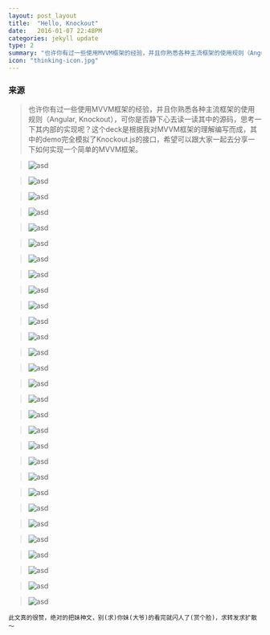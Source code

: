 ```yaml
---
layout: post_layout
title:  "Hello, Knockout"
date:   2016-01-07 22:48PM
categories: jekyll update
type: 2
summary: "也许你有过一些使用MVVM框架的经验，并且你熟悉各种主流框架的使用规则（Angular, Knockout），可你是否静下心去读一读其中的源码，思考一下其内部的实现呢？这个deck是根据我对MVVM框架的理解编写而成，其中的demo完全模拟了Knockout.js的接口，希望可以跟大家一起去分享一下如何实现一个简单的MVVM框架。"
icon: "thinking-icon.jpg"
---
```

### 来源

>也许你有过一些使用MVVM框架的经验，并且你熟悉各种主流框架的使用规则（Angular, Knockout），可你是否静下心去读一读其中的源码，思考一下其内部的实现呢？这个deck是根据我对MVVM框架的理解编写而成，其中的demo完全模拟了Knockout.js的接口，希望可以跟大家一起去分享一下如何实现一个简单的MVVM框架。


>![asd](/../img/Knockout/Knockout.001.jpg)

>![asd](/../img/Knockout/Knockout.002.jpg)

>![asd](/../img/Knockout/Knockout.003.jpg)

>![asd](/../img/Knockout/Knockout.004.jpg)

>![asd](/../img/Knockout/Knockout.005.jpg)

>![asd](/../img/Knockout/Knockout.006.jpg)

>![asd](/../img/Knockout/Knockout.007.jpg)

>![asd](/../img/Knockout/Knockout.008.jpg)

>![asd](/../img/Knockout/Knockout.009.jpg)

>![asd](/../img/Knockout/Knockout.010.jpg)

>![asd](/../img/Knockout/Knockout.011.jpg)

>![asd](/../img/Knockout/Knockout.012.jpg)

>![asd](/../img/Knockout/Knockout.013.jpg)

>![asd](/../img/Knockout/Knockout.014.jpg)

>![asd](/../img/Knockout/Knockout.015.jpg)

>![asd](/../img/Knockout/Knockout.016.jpg)

>![asd](/../img/Knockout/Knockout.017.jpg)

>![asd](/../img/Knockout/Knockout.018.jpg)

>![asd](/../img/Knockout/Knockout.019.jpg)

>![asd](/../img/Knockout/Knockout.020.jpg)

>![asd](/../img/Knockout/Knockout.021.jpg)

>![asd](/../img/Knockout/Knockout.022.jpg)

>![asd](/../img/Knockout/Knockout.023.jpg)

>![asd](/../img/Knockout/Knockout.024.jpg)

>![asd](/../img/Knockout/Knockout.025.jpg)

>![asd](/../img/Knockout/Knockout.026.jpg)

>![asd](/../img/Knockout/Knockout.027.jpg)

>![asd](/../img/Knockout/Knockout.028.jpg)

>![asd](/../img/Knockout/Knockout.029.jpg)


`此文真的很赞，绝对的把妹神文，别(求)你妹(大爷)的看完就闪人了(赏个脸)，求转发求扩散～` 










